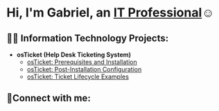 
<h1>Hi, I'm Gabriel, an <a href="https://www.linkedin.com/in/gabriel-diaz-607536296/">IT Professional</a>☺</h1>

<h2>👨‍💻 Information Technology Projects:</h2>

- <b>osTicket (Help Desk Ticketing System)</b>
  - [osTicket: Prerequisites and Installation](https://github.com/GDiaz-24/osticket-prereqs)
  - [osTicket: Post-Installation Configuration](https://github.com/GDiaz-24/osTicket-Post-Install-Configuration)
  - [osTicket: Ticket Lifecycle Examples](https://github.com/GDiaz-24/osTicket-Ticket-Lifecycle-Examples-)

<h2>🤳Connect with me:</h2>

